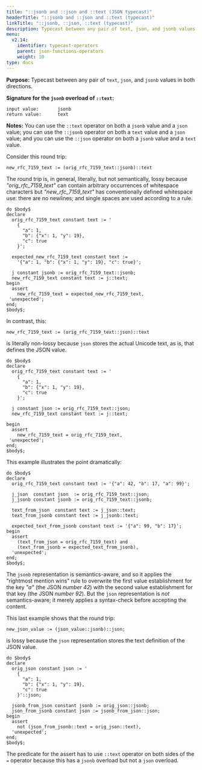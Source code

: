 ```yaml
---
title: "::jsonb and ::json and ::text (JSON typecast)"
headerTitle: "::jsonb and ::json and ::text (typecast)"
linkTitle: "::jsonb, ::json, ::text (typecast)"
description: Typecast between any pair of text, json, and jsonb values.
menu:
  v2.14:
    identifier: typecast-operators
    parent: json-functions-operators
    weight: 10
type: docs
---
```


**Purpose:** Typecast between any pair of `text`, `json`, and `jsonb` values in both directions.

**Signature for the `jsonb` overload of `::text`:**

```ebnf
input value:       jsonb
return value:      text
```

**Notes:** You can use the `::text` operator on both a `jsonb` value and a `json` value;
you can use the `::jsonb` operator on both a `text` value and a `json` value; and
you can use the `::json` operator on both a `jsonb` value and a `text` value.

Consider this round trip:

```ebnf
new_rfc_7159_text := (orig_rfc_7159_text::jsonb)::text
```

The round trip is, in general, literally, but not semantically, lossy because _"orig_rfc_7159_text"_ can contain arbitrary occurrences of whitespace characters but _"new_rfc_7159_text"_ has conventionally defined whitespace use: there are no newlines; and single spaces are used according to a rule.

```plpgsql
do $body$
declare
  orig_rfc_7159_text constant text := '
    {
      "a": 1,
      "b": {"x": 1, "y": 19},
      "c": true
    }';

  expected_new_rfc_7159_text constant text :=
    '{"a": 1, "b": {"x": 1, "y": 19}, "c": true}';

  j constant jsonb := orig_rfc_7159_text::jsonb;
  new_rfc_7159_text constant text := j::text;
begin
  assert
    new_rfc_7159_text = expected_new_rfc_7159_text,
 'unexpected';
end;
$body$;
```

In contrast, this:

```ebnf
new_rfc_7159_text := (orig_rfc_7159_text::json)::text
```

is literally non-lossy because `json` stores the actual Unicode text, as is, that defines the JSON value.

```plpgsql
do $body$
declare
  orig_rfc_7159_text constant text := '
    {
      "a": 1,
      "b": {"x": 1, "y": 19},
      "c": true
    }';

  j constant json := orig_rfc_7159_text::json;
  new_rfc_7159_text constant text := j::text;

begin
  assert
    new_rfc_7159_text = orig_rfc_7159_text,
 'unexpected';
end;
$body$;
```

This example illustrates the point dramatically:

```plpgsql
do $body$
declare
  orig_rfc_7159_text constant text := '{"a": 42, "b": 17, "a": 99}';

  j_json  constant json  := orig_rfc_7159_text::json;
  j_jsonb constant jsonb := orig_rfc_7159_text::jsonb;

  text_from_json  constant text := j_json::text;
  text_from_jsonb constant text := j_jsonb::text;

  expected_text_from_jsonb constant text := '{"a": 99, "b": 17}';
begin
  assert
    (text_from_json = orig_rfc_7159_text) and
    (text_from_jsonb = expected_text_from_jsonb),
  'unexpected';
end;
$body$;
```

The `jsonb` representation is semantics-aware, and so it applies the "rightmost mention wins" rule to overwrite the first value establishment for the key _"a"_ (the JSON _number 42_) with the second value establishment for that key (the JSON _number 92_). But the `json` representation is _not_ semantics-aware; it merely applies a syntax-check before accepting the content.

This last example shows that the round trip:

```ebnf
new_json_value := (json_value::jsonb)::json;
```

is lossy because the `json` representation stores the text definition of the JSON value.

```plpgsql
do $body$
declare
  orig_json constant json := '
    {
      "a": 1,
      "b": {"x": 1, "y": 19},
      "c": true
    }'::json;

  jsonb_from_json constant jsonb := orig_json::jsonb;
  json_from_jsonb constant json := jsonb_from_json::json;
begin
  assert
    not (json_from_jsonb::text = orig_json::text),
  'unexpected';
end;
$body$;
```
The predicate for the assert has to use `::text` operator on both sides of the `=` operator because this has a `jsonb` overload but not a `json` overload.
